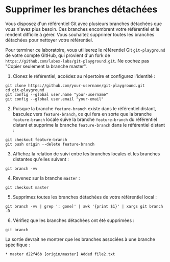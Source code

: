 # Supprimer les branches détachées

Vous disposez d'un référentiel Git avec plusieurs branches détachées que vous n'avez plus besoin. Ces branches encombrent votre référentiel et le rendent difficile à gérer. Vous souhaitez supprimer toutes les branches détachées pour nettoyer votre référentiel.

Pour terminer ce laboratoire, vous utiliserez le référentiel Git `git-playground` de votre compte GitHub, qui provient d'un fork de `https://github.com/labex-labs/git-playground.git`. Ne cochez pas "Copier seulement la branche master".

1. Clonez le référentiel, accédez au répertoire et configurez l'identité :

```shell
git clone https://github.com/your-username/git-playground.git
cd git-playground
git config --global user.name "your-username"
git config --global user.email "your-email"
```

2. Puisque la branche `feature-branch` existe dans le référentiel distant, basculez vers `feature-branch`, ce qui fera en sorte que la branche `feature-branch` locale suive la branche `feature-branch` du référentiel distant et supprime la branche `feature-branch` dans le référentiel distant :

```shell
git checkout feature-branch
git push origin --delete feature-branch
```

3. Affichez la relation de suivi entre les branches locales et les branches distantes qu'elles suivent :

```shell
git branch -vv
```

4. Revenez sur la branche `master` :

```shell
git checkout master
```

5. Supprimez toutes les branches détachées de votre référentiel local :

```shell
git branch -vv | grep ': gone]' | awk '{print $1}' | xargs git branch -D
```

6. Vérifiez que les branches détachées ont été supprimées :

```shell
git branch
```

La sortie devrait ne montrer que les branches associées à une branche spécifique :

```shell
* master d22f46b [origin/master] Added file2.txt
```

